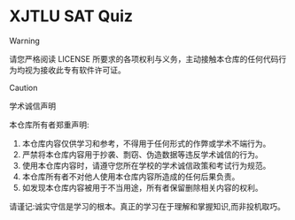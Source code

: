 # XJTLU SAT Quiz

> [!WARNING]
>请您严格阅读 LICENSE 所要求的各项权利与义务，主动接触本仓库的任何代码行为均视为接收此专有软件许可证。

> [!CAUTION]
> 学术诚信声明
> 
> 本仓库所有者郑重声明:
> 
> 1. 本仓库内容仅供学习和参考，不得用于任何形式的作弊或学术不端行为。
> 2. 严禁将本仓库内容用于抄袭、剽窃、伪造数据等违反学术诚信的行为。
> 3. 使用本仓库内容时，请遵守您所在学校的学术诚信政策和考试行为规范。
> 4. 本仓库所有者不对他人使用本仓库内容所造成的任何后果负责。
> 5. 如发现本仓库内容被用于不当用途，所有者保留删除相关内容的权利。
>
> 请谨记:诚实守信是学习的根本。真正的学习在于理解和掌握知识,而非投机取巧。
